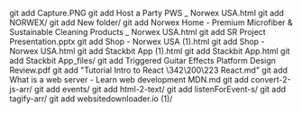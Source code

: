 git add        Capture.PNG
git add        Host a Party PWS _ Norwex USA.html
git add        NORWEX/
git add        New folder/
git add        Norwex Home - Premium Microfiber & Sustainable Cleaning Products _ Norwex USA.html
git add        SR Project Presentation.pptx
git add        Shop - Norwex USA (1).html
git add        Shop - Norwex USA.html
git add        Stackbit App (1).html
git add        Stackbit App.html
git add        Stackbit App_files/
git add        Triggered Guitar Effects Platform Design Review.pdf
git add        "Tutorial Intro to React \342\200\223 React.md"
git add        What is a web server - Learn web development  MDN.md
git add        convert-2-js-arr/
git add        events/
git add        html-2-text/
git add        listenForEvent-s/
git add        tagify-arr/
git add        websitedownloader.io (1)/
